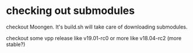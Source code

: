 # checking out submodules

checkout Moongen. It's build.sh will take care of downloading submodules.

checkout some vpp release like v19.01-rc0 or more like v18.04-rc2 (more stable?)
